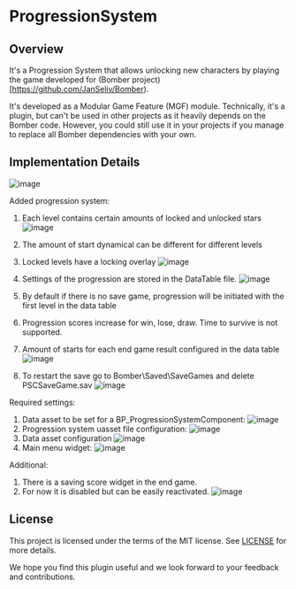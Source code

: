 # ProgressionSystem

## Overview

It's a Progression System that allows unlocking new characters by playing the game developed for (Bomber project)[https://github.com/JanSeliv/Bomber).

It's developed as a Modular Game Feature (MGF) module. Technically, it's a plugin, but can't be used in other projects as it heavily depends on the Bomber code. However, you could still use it in your projects if you manage to replace all Bomber dependencies with your own.

## Implementation Details

![image](https://github.com/h4rdmol/ProgressionSystem/assets/5227233/61930c27-6247-45b3-ac81-a349841ed12e)

Added progression system:
1. Each level contains certain amounts of locked and unlocked stars ![image](https://github.com/h4rdmol/ProgressionSystem/assets/5227233/d11eb40e-624b-4fa3-b4fb-51b749e405c6)
3. The amount of start dynamical can be different for different levels
4. Locked levels have a locking overlay  ![image](https://github.com/h4rdmol/ProgressionSystem/assets/5227233/1a81f9e1-9d26-43bf-89e3-6ab6f6725bda)
5. Settings of the progression are stored in the DataTable file.
   ![image](https://github.com/h4rdmol/ProgressionSystem/assets/5227233/559ff33f-d555-47b6-8d21-c4ccf23a1e77)
6. By default if there is no save game, progression will be initiated with the first level in the data table
7. Progression scores increase for win, lose, draw. Time to survive is not supported.
8.  Amount of starts for each end game result configured in the data table
    ![image](https://github.com/h4rdmol/ProgressionSystem/assets/5227233/97c6706d-025c-4006-97cb-9086a23b4eb7)

9. To restart the save go to Bomber\Saved\SaveGames and delete PSCSaveGame.sav
   ![image](https://github.com/h4rdmol/ProgressionSystem/assets/5227233/842a70f4-c509-4670-ab9c-0ce86bb8aa9e)


Required settings:
1. Data asset to be set for a BP_ProgressionSystemComponent:
   ![image](https://github.com/h4rdmol/ProgressionSystem/assets/5227233/174c8835-486d-4b9c-8d6a-3ad8c0f0ce0b)
2. Progression system uasset file configuration:
   ![image](https://github.com/h4rdmol/ProgressionSystem/assets/5227233/254ae1f3-5ca2-4524-9194-e660c3fe3b15)
3. Data asset configuration
   ![image](https://github.com/h4rdmol/ProgressionSystem/assets/5227233/feb631d7-3440-4042-8526-233d84d44d7f)
4. Main menu widget:
   ![image](https://github.com/h4rdmol/ProgressionSystem/assets/5227233/e037d9a3-d712-43de-8ef8-c4918e1e3adf)


Additional:
1. There is a saving score widget in the end game.
2. For now it is disabled but can be easily reactivated.
   ![image](https://github.com/h4rdmol/ProgressionSystem/assets/5227233/a56bc34e-5056-4c83-bca5-d2a223879cb5)

## License

This project is licensed under the terms of the MIT license. See [LICENSE](LICENSE) for more details.

We hope you find this plugin useful and we look forward to your feedback and contributions.




